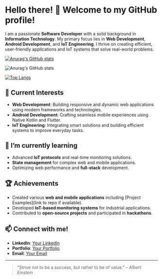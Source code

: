 # Hello there! 👋 Welcome to my GitHub profile!

I am a passionate **Software Developer** with a solid background in **Information Technology**. My primary focus lies in **Web Development**, **Android Development**, and **IoT Engineering**. I thrive on creating efficient, user-friendly applications and IoT systems that solve real-world problems.

[![Anurag's GitHub stats](https://github-readme-stats.vercel.app/api?username=rinoindraw)](https://github.com/anuraghazra/github-readme-stats)

![Anurag's GitHub stats](https://github-readme-stats.vercel.app/api?username=rinoindraw&show_icons=true&theme=radical)

[![Top Langs](https://github-readme-stats.vercel.app/api/top-langs/?username=rinoindraw&layout=donut-vertical&show_icons=true&theme=radical)](https://github.com/anuraghazra/github-readme-stats)

## 🔭 Current Interests
- **Web Development**: Building responsive and dynamic web applications using modern frameworks and technologies.
- **Android Development**: Crafting seamless mobile experiences using Native Kotlin and Flutter.
- **IoT Engineering**: Integrating smart solutions and building efficient systems to improve everyday tasks.

## 🌱 I’m currently learning
- Advanced **IoT protocols** and real-time monitoring solutions.
- **State management** for complex web and mobile applications.
- Optimizing web performance and **full-stack** development.

## 🏆 Achievements
- Created various **web and mobile applications** including [Project Examples](link to repo if available).
- Developed **IoT-based monitoring systems** for industrial applications.
- Contributed to **open-source projects** and participated in **hackathons**.

## 📫 Connect with me!
- **LinkedIn**: [Your LinkedIn](link)
- **Portfolio**: [Your Portfolio](link)
- **Email**: [Your Email](mailto:your.email@example.com)

---

> "Strive not to be a success, but rather to be of value." – *Albert Einstein*
